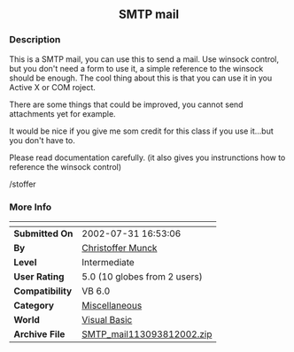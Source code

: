 ﻿<div align="center">

## SMTP mail


</div>

### Description

This is a SMTP mail, you can use this to send a mail. Use winsock control, but you don't need a form to use it, a simple reference to the winsock should be enough. The cool thing about this is that you can use it in you Active X or COM roject.

There are some things that could be improved, you cannot send attachments yet for example.

It would be nice if you give me som credit for this class if you use it...but you don't have to.

Please read documentation carefully. (it also gives you instrunctions how to reference the winsock control)

/stoffer
 
### More Info
 


<span>             |<span>
---                |---
**Submitted On**   |2002-07-31 16:53:06
**By**             |[Christoffer Munck](https://github.com/Planet-Source-Code/PSCIndex/blob/master/ByAuthor/christoffer-munck.md)
**Level**          |Intermediate
**User Rating**    |5.0 (10 globes from 2 users)
**Compatibility**  |VB 6\.0
**Category**       |[Miscellaneous](https://github.com/Planet-Source-Code/PSCIndex/blob/master/ByCategory/miscellaneous__1-1.md)
**World**          |[Visual Basic](https://github.com/Planet-Source-Code/PSCIndex/blob/master/ByWorld/visual-basic.md)
**Archive File**   |[SMTP\_mail113093812002\.zip](https://github.com/Planet-Source-Code/christoffer-munck-smtp-mail__1-37437/archive/master.zip)








